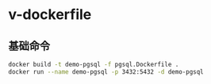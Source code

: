 # v-dockerfile

## 基础命令

```bash
docker build -t demo-pgsql -f pgsql.Dockerfile .
docker run --name demo-pgsql -p 3432:5432 -d demo-pgsql
```